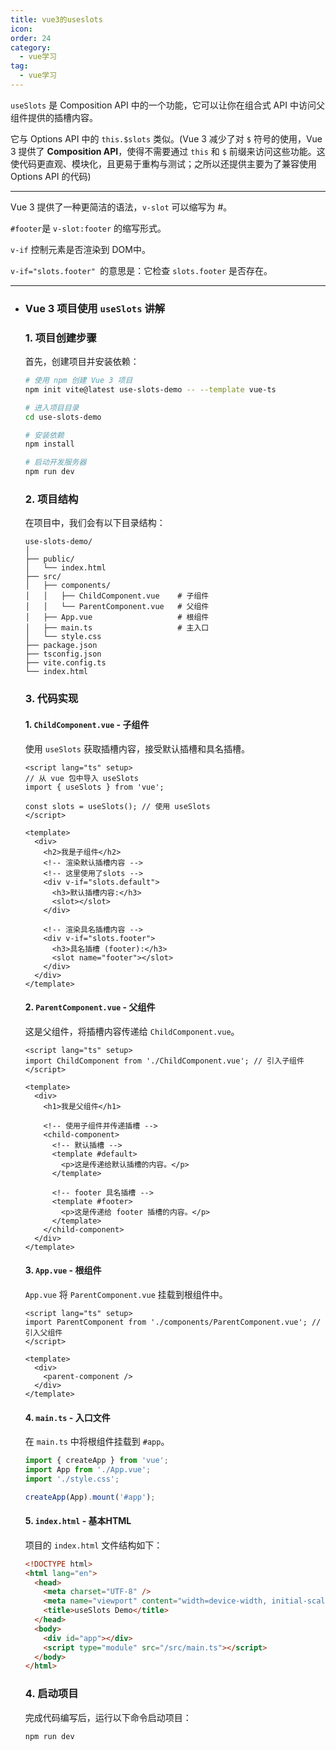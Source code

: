 ```yaml
---
title: vue3的useslots
icon: 
order: 24
category:
  - vue学习
tag:
  - vue学习
---
```





`useSlots` 是 Composition API 中的一个功能，它可以让你在组合式 API 中访问父组件提供的插槽内容。



它与 Options API 中的 `this.$slots` 类似。(Vue 3 减少了对 `$` 符号的使用，Vue 3 提供了 **Composition API**，使得不需要通过 `this` 和 `$` 前缀来访问这些功能。这使代码更直观、模块化，且更易于重构与测试；之所以还提供主要为了兼容使用 Options API 的代码)



------

Vue 3 提供了一种更简洁的语法，`v-slot` 可以缩写为 #。

`#footer`是 `v-slot:footer` 的缩写形式。



`v-if` 控制元素是否渲染到 DOM中。

`v-if="slots.footer" `的意思是：它检查 `slots.footer` 是否存在。

------



- ### Vue 3 项目使用 `useSlots` 讲解

  ### 1. 项目创建步骤

  首先，创建项目并安装依赖：

  ```bash
  # 使用 npm 创建 Vue 3 项目
  npm init vite@latest use-slots-demo -- --template vue-ts
  
  # 进入项目目录
  cd use-slots-demo
  
  # 安装依赖
  npm install
  
  # 启动开发服务器
  npm run dev
  ```

  ### 2. 项目结构

  在项目中，我们会有以下目录结构：

  ```
  use-slots-demo/
  │
  ├── public/
  │   └── index.html
  ├── src/
  │   ├── components/
  │   │   ├── ChildComponent.vue    # 子组件
  │   │   └── ParentComponent.vue   # 父组件
  │   ├── App.vue                   # 根组件
  │   ├── main.ts                   # 主入口
  │   └── style.css
  ├── package.json
  ├── tsconfig.json
  ├── vite.config.ts
  └── index.html
  ```

  ### 3. 代码实现

  #### 1. `ChildComponent.vue` - 子组件

  使用 `useSlots` 获取插槽内容，接受默认插槽和具名插槽。

  ```vue
  <script lang="ts" setup>
  // 从 vue 包中导入 useSlots
  import { useSlots } from 'vue';
  
  const slots = useSlots(); // 使用 useSlots
  </script>
  
  <template>
    <div>
      <h2>我是子组件</h2>
      <!-- 渲染默认插槽内容 -->
      <!-- 这里使用了slots -->
      <div v-if="slots.default">
        <h3>默认插槽内容:</h3>
        <slot></slot>
      </div>
      
      <!-- 渲染具名插槽内容 -->
      <div v-if="slots.footer">
        <h3>具名插槽 (footer):</h3>
        <slot name="footer"></slot>
      </div>
    </div>
  </template>
  ```

  #### 2. `ParentComponent.vue` - 父组件

  这是父组件，将插槽内容传递给 `ChildComponent.vue`。

  ```vue
  <script lang="ts" setup>
  import ChildComponent from './ChildComponent.vue'; // 引入子组件
  </script>
  
  <template>
    <div>
      <h1>我是父组件</h1>
  
      <!-- 使用子组件并传递插槽 -->
      <child-component>
        <!-- 默认插槽 -->
        <template #default>
          <p>这是传递给默认插槽的内容。</p>
        </template>
  
        <!-- footer 具名插槽 -->
        <template #footer>
          <p>这是传递给 footer 插槽的内容。</p>
        </template>
      </child-component>
    </div>
  </template>
  ```

  #### 3. `App.vue` - 根组件

  `App.vue` 将 `ParentComponent.vue` 挂载到根组件中。

  ```vue
  <script lang="ts" setup>
  import ParentComponent from './components/ParentComponent.vue'; // 引入父组件
  </script>
  
  <template>
    <div>
      <parent-component />
    </div>
  </template>
  ```

  #### 4. `main.ts` - 入口文件

  在 `main.ts` 中将根组件挂载到 `#app`。

  ```ts
  import { createApp } from 'vue';
  import App from './App.vue';
  import './style.css';
  
  createApp(App).mount('#app');
  ```

  #### 5. `index.html` - 基本HTML

  项目的 `index.html` 文件结构如下：

  ```html
  <!DOCTYPE html>
  <html lang="en">
    <head>
      <meta charset="UTF-8" />
      <meta name="viewport" content="width=device-width, initial-scale=1.0" />
      <title>useSlots Demo</title>
    </head>
    <body>
      <div id="app"></div>
      <script type="module" src="/src/main.ts"></script>
    </body>
  </html>
  ```

  ### 4. 启动项目

  完成代码编写后，运行以下命令启动项目：

  ```bash
  npm run dev
  ```